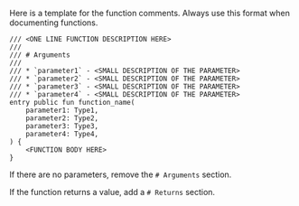 Here is a template for the function comments. Always use this format when documenting functions.

```move
/// <ONE LINE FUNCTION DESCRIPTION HERE>
/// 
/// # Arguments
/// 
/// * `parameter1` - <SMALL DESCRIPTION OF THE PARAMETER>
/// * `parameter2` - <SMALL DESCRIPTION OF THE PARAMETER>
/// * `parameter3` - <SMALL DESCRIPTION OF THE PARAMETER>
/// * `parameter4` - <SMALL DESCRIPTION OF THE PARAMETER>
entry public fun function_name(
    parameter1: Type1,
    parameter2: Type2,
    parameter3: Type3,
    parameter4: Type4,
) {
    <FUNCTION BODY HERE>
}
```

If there are no parameters, remove the `# Arguments` section.

If the function returns a value, add a `# Returns` section.
